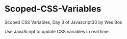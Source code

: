 # Scoped-CSS-Variables
Scoped CSS Variables, Day 3 of Javascript30 by Wes Bos

Use JavaScript to update CSS variables in real time. 
